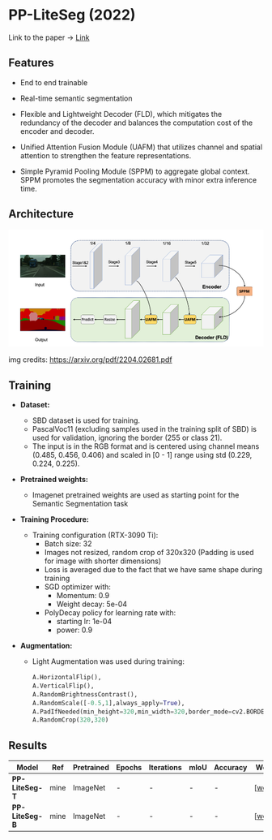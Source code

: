 # PP-LiteSeg (2022) 
Link to the paper -> [Link](https://arxiv.org/pdf/2204.02681) 

## Features

- End to end trainable
- Real-time semantic segmentation
- Flexible and Lightweight Decoder
(FLD), which mitigates the redundancy of the decoder
and balances the computation cost of the encoder and
decoder.

-  Unified Attention Fusion Module
(UAFM) that utilizes channel and spatial attention to
strengthen the feature representations.

-  Simple Pyramid Pooling Module
(SPPM) to aggregate global context. SPPM promotes
the segmentation accuracy with minor extra inference
time.

## Architecture

![Alt text](image.png)

img credits: https://arxiv.org/pdf/2204.02681.pdf

## Training

- **Dataset:**
    - SBD dataset is used for training.
    - PascalVoc11 (excluding samples used in the training split of SBD) is used for validation, ignoring the border (255 or class 21).
    - The input is in the RGB format and is centered using channel means (0.485, 0.456, 0.406) and scaled in [0 - 1] range using std (0.229, 0.224, 0.225).

- **Pretrained weights:**
    - Imagenet pretrained weights are used as starting point for the Semantic Segmentation task  

- **Training Procedure:**
    - Training configuration (RTX-3090 Ti):
        - Batch size: 32
        - Images not resized, random crop of 320x320 (Padding is used for image with shorter dimensions) 
        - Loss is averaged due to the fact that we have same shape during training
        - SGD optimizer with:
            - Momentum: 0.9 
            - Weight decay: 5e-04
        - PolyDecay policy for learning rate with:
            - starting lr: 1e-04
            - power: 0.9
- **Augmentation:**
    - Light Augmentation was used during training:
        ```python
        A.HorizontalFlip(),
        A.VerticalFlip(),
        A.RandomBrightnessContrast(),
        A.RandomScale([-0.5,1],always_apply=True),
        A.PadIfNeeded(min_height=320,min_width=320,border_mode=cv2.BORDER_CONSTANT),
        A.RandomCrop(320,320)
        ```
         
## Results

|**Model**|**Ref**|**Pretrained**|**Epochs**|**Iterations**|**mIoU**|**Accuracy**|**Weights**|
|---|---|---|---|---|---|---|---|
|**PP-LiteSeg-T**| mine | ImageNet | - | - | - | - | [[weights]()]|
|**PP-LiteSeg-B**| mine | ImageNet | - | - | - | - |[[weights]()]|

